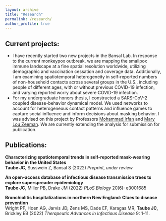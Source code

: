 ```yaml
---
layout: archive
title: "Research"
permalink: /research/
author_profile: true
---
```


## Current projects:
<!-- add photos!!!! -->
<ul>
<li> I have recently started two new projects in the Bansal Lab. In response to the current monkeypox outbreak, we are mapping the smallpox immune landscape at a fine spatial resolution worldwide, utilizing demographic and vaccination cessation and coverage data. Additionally, I am examining spatiotemporal heterogeneity in self-reported numbers of non-household contacts across several groups in the U.S., including people of different ages, with or without previous COVID-19 infection, and varying reported worry about severe COVID-19 infection. </li>

<li> For my undergraduate honors thesis, I constructed a SARS-CoV-2 coupled disease-behavior dynamical model. We used networks to account for heterogeneous contact patterns and influence games to capture social influence and inform decisions about masking behavior. I was advised on this project by Professors <a href="http://www.bowdoin.edu/~mirfan/">Mohammad Irfan</a> and <a href="https://www.bowdoin.edu/profiles/faculty/mlzeeman/">Mary Lou Zeeman</a>. We are currently extending the analysis for submission for publication. </li>
</ul>

## Publications:
<strong> Characterizing spatiotemporal trends in self-reported mask-wearing behavior in the United States</strong> <br>
<strong> Taube JC</strong>, Susswein Z, Bansal S (2022) <i>Preprint, under review</i> 
<br>
<a href="https://doi.org/10.1101/2022.07.19.22277821"><i class="fas fa-fw fa-link zoom" aria-hidden="true"></i></a> 
<!-- href="https://github.com/DrakeLab/taube-transmission-trees"><i class="fab fa-fw fa-github zoom" aria-hidden="true"></i></a> -->

<strong> An open-access database of infectious disease transmission trees to explore superspreader epidemiology</strong> <br>
<strong> Taube JC</strong>, Miller PB, Drake JM (2022) <i>PLoS Biology</i> 20(6): e3001685
<br>
<a href="https://doi.org/10.1371/journal.pbio.3001685"><i class="fas fa-fw fa-link zoom" aria-hidden="true"></i></a> <a href="https://github.com/DrakeLab/taube-transmission-trees"><i class="fab fa-fw fa-github zoom" aria-hidden="true"></i></a>

<!-- <a href="/files/outbreaktrees-preprint.pdf"><i class="fas fa-fw fa-file-pdf zoom" aria-hidden="true"></i></a> -->

<strong> Bronchiolitis hospitalizations in northern New England: Clues to disease prevention </strong> <br>
Wright PF, Hoen AG, Jarvis JD, Zens MS, Dade EF, Karagas MR, <strong> Taube JC</strong>, Brickley EB (2022) <i>Therapeutic Advances in Infectious Disease</i> 9: 1-11. <br> <a href="https://doi.org/10.1177/20499361221099447"><i class="fas fa-fw fa-link zoom" aria-hidden="true"></i></a>



 


